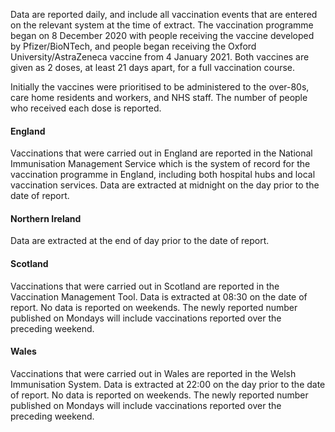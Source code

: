 Data are reported daily, and include all vaccination events that are entered on the relevant system at the time of extract. The vaccination programme began on 8 December 2020 with people receiving the vaccine developed by Pfizer/BioNTech, and people began receiving the Oxford University/AstraZeneca vaccine from 4 January 2021. Both vaccines are given as 2 doses, at least 21 days apart, for a full vaccination course. 

Initially the vaccines were prioritised to be administered to the over-80s, care home residents and workers, and NHS staff. The number of people who received each dose is reported.

#### England

Vaccinations that were carried out in England are reported in the National Immunisation Management Service which is the system of record for the vaccination programme in England, including both hospital hubs and local vaccination services. Data are extracted at midnight on the day prior to the date of report.

#### Northern Ireland

Data are extracted at the end of day prior to the date of report.

#### Scotland

Vaccinations that were carried out in Scotland are reported in the Vaccination Management Tool. Data is extracted at 08:30 on the date of report. No data is reported on weekends. The newly reported number published on Mondays will include vaccinations reported over the preceding weekend.

#### Wales

Vaccinations that were carried out in Wales are reported in the Welsh Immunisation System. Data is extracted at 22:00 on the day prior to the date of report. No data is reported on weekends. The newly reported number published on Mondays will include vaccinations reported over the preceding weekend.